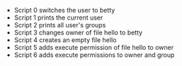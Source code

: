 - Script 0 switches the user to betty
- Script 1 prints the current user
- Script 2 prints all user's groups
- Script 3 changes owner of file hello to betty
- Script 4 creates an empty file hello
- Script 5 adds execute permission of file hello to owner
- Script 6 adds execute permissions to owner and group
